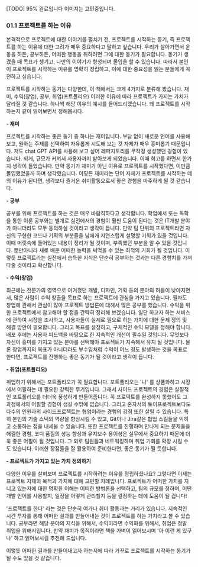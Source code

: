 [TODO] 95% 완료입니다 이미지는 고민중입니다.
### 01.1 프로젝트를 하는 이유

본격적으로 프로젝트에 대한 이야기를 펼치기 전, 프로젝트를 시작하는 동기, 즉 프로젝트를 하는 이유에 대한 고려가 매우 중요하다고 말하고 싶습니다. 우리가 살아가면서 운동을 하든, 공부하든, 어떠한 행동을 취하려면 그에 대한 동기가 필요합니다. 동기가 생겼을 때 목표가 생기고, 나만의 이야기가 형성되며 몰입을 할 수 있습니다. 따라서 본인이 프로젝트를 시작하는 이유를 명확히 정립하고, 이에 대한 중요성을 읽는 분들에게 꼭 전하고 싶습니다.

프로젝트를 시작하는 동기는 다양한데, 이 책에서는 크게 4가지로 분류해 봤습니다. 재미, 수익(창업), 공부, 취업(포트폴리오) 이러한 이유에 따라 프로젝트가 가지는 가치가 달라질 것 같습니다. 하나씩 해당 이유의 예시를 들어드리겠습니다. 왜 프로젝트를 시작하는지 같이 읽어보면서 정해봅시다.

**- 재미**

프로젝트를 시작하는 좋은 동기 중 하나는 재미입니다. 부담 없이 새로운 언어를 사용해 보고, 원하는 주제를 선택하여 자유롭게 시도해 보는 것 자체가 매우 흥미롭기 때문입니다. 저도 chat GPT API를 사용해 보고 싶어 레퍼지토리를 무작정 생성했던 경험이 있습니다. 되게, 규모가 커져서 사용자까지 받아보게 되었습니다. 이때 회고를 하면서 한가지 생각이 들었습니다. 만약 동기가 재미가 아닌 이유로 프로젝트를 시작했다면, 이만큼 몰입했었을까 하며 생각했습니다. 이렇든 재미라는 단어 자체가 프로젝트를 시작하는 데의 이유가 된다면, 생각보다 즐거운 취미활동으로서 좋은 경험을 마주하게 될 것 같습니다.

**- 공부**

공부를 위해 프로젝트를 하는 것은 매우 바람직하다고 생각합니다. 학업에서 또는 독학을 통한 이론 공부와는 별개로 실전에서의 경험이 훨씬 도움이 된다는 것은 IT개발 분야가 아니더라도 모두 동의하실 것이라고 생각이 듭니다. 만약 팀 단위의 프로젝트라면 자신의 구현한 코드나 기획의 부분들을 남에게 자연스럽게 설명할 기회가 있을 것입니다. 이때 머릿속에 들어있는 내용이 정리가 될 것이며, 부족했던 부분을 알 수 있을 것입니다. 뿐만아니라 새로 배운 어떠한 능력을 써먹을 수 있는 최적의 기회가 될 것입니다. 이렇듯 프로젝트라는 실전에서 습득한 지식은 단순히 공부하는 것과는 다른 경험치를 가져다줄 것이라고 확신합니다.

**- 수익(창업)**

최근에는 전문가의 영역으로 여겨졌던 개발, 디자인, 기획 등의 분야의 허들이 낮아지면서, 많은 사람이 수익 창출을 목표로 하는 프로젝트에 관심을 가지고 있습니다. 필자도 창업에 관해서 관심이 많아 프로젝트 방법론에 대해서 많은 공부를 했습니다. 수익을 위한 프로젝트에서 참고해야 할 점을 간략히 정리해 보겠습니다. 일단 하고자 하는 서비스에 관하여 시장을 조사하고, 사용자들이 실제로 필요로 하는 가치에 대한 문제 정의 및 해결 방안이 필요합니다. 그리고 목표를 설정하고, 구체적인 수익 모델을 정해야 합니다. 배포 후에는 사용자 피드백을 바탕으로 한 지속적인 개선이 필수일 것입니다. 무엇보다 자신이 흥미를 가지고 있는 분야를 선택해야 프로젝트가 지속해서 유지 될 것입니다. 물론 창업까지의 목표가 아니더라도 부수입처럼 수익이 어느 정도 발생하는 것을 목표로 한다면, 프로젝트를 진행하는 좋은 동기가 될 것이라고 생각이 듭니다.

**- 취업(포트폴리오)**

취업하기 위해서는 포트폴리오가 꼭 필요합니다. 포트폴리오는 '나' 를 상품화하고 시장에서 어필하는 데 필요한 강력한 무기입니다. 그래서 사이드 프로젝트의 경험은 실질적인 포트폴리오를 더더욱 풍성하게 만들어줍니다. 꼭 프로덕트를 완성하지 못했어도 그 과정에서의 어필할 경험이 생길 수밖에 없습니다. 그리고 혼자서의 토이프로젝트보다도 다수의 인원과의 사이드프로젝트는 협업이라는 경험의 강점 또한 살릴 수 있습니다. 특히 본인의 기술 스택의 역량을 향상시킬 수 있고, Git이나 Jira같은 협업 스킬들을 익히고 소통하는 점을 내세울 수 있습니다. 또한 프로젝트를 진행하며 만나게 되는 문제들을 해결한 경험, 코디 품질의 성능 향상과 유지보수 용이성은 실무에서 중요하기 때문에 더욱 좋은 어필이 될 것입니다. 그 외로 팀원들과 네트워킹하며 취업 기회를 확장 시킬 수도 있습니다. 이러한 장점들을 잘 활용하여 준비한다면, 좋은 동기가 될 듯합니다.

**- 프로젝트가 가지고 있는 가치 정의하기**

다양한 이유를 살펴보며 프로젝트를 시작하려는 이유를 정립하셨나요? 그렇다면 이제는 프로젝트 자체의 목적과 가치에 대해 고민할 차례입니다. 프로젝트가 어떠한 가치를 지니고 있는지에 대한 명확한 이해는 어떠한 방법론을 선택하고, 팀의 규모를 정하며, 어떤 개발 언어를 사용할지, 일정을 어떻게 관리할지 등을 결정하는 데에 도움이 될 겁니다!

'프로젝트를 한다' 라는 것은 단순히 여가나 취미 활동과는 거리가 있습니다. 지속적인 시간 투자를 통해 어떠한 결과를 만들어내는 것이 프로젝트를 하는 가치라고 볼 수 있습니다. 공부라면 해당 분야의 지식을 위해서, 수익이라면 수익화를 위해서, 취업은 정말 취업을 위해서입니다. 만약 재미가 목적이라면 책을 가벼이 읽어보시며 '아 이런 게 있구나' 하고 읽어보시길 추천해 드립니다.

이렇듯 어떠한 결과를 만들어내고자 하는지에 따라 거꾸로 프로젝트를 시작하는 동기가 될 수도 있을 것 같습니다.
